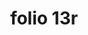 ---
layout: edition
title: folio 13r
manuscript: Turin, Biblioteca Nazionale, MS N.III.19
sigla: T
iip: t0013r.tif
milestone: 25
---